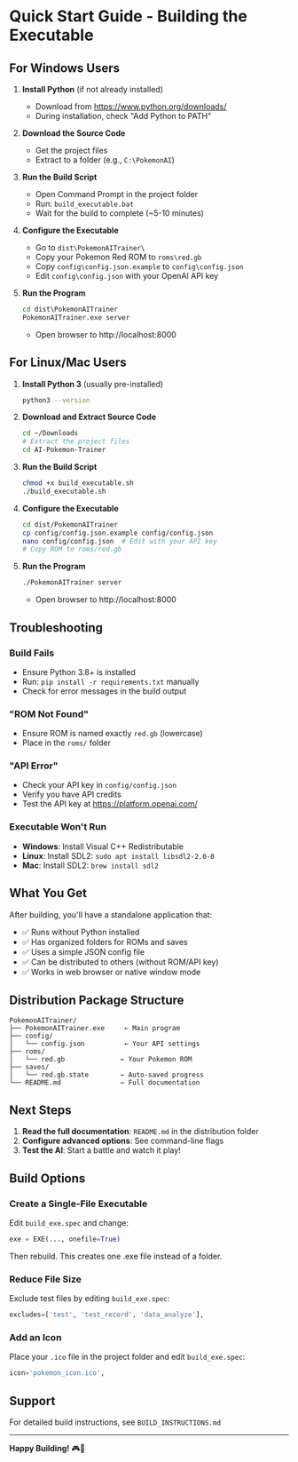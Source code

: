 # Quick Start Guide - Building the Executable

## For Windows Users

1. **Install Python** (if not already installed)
   - Download from https://www.python.org/downloads/
   - During installation, check "Add Python to PATH"

2. **Download the Source Code**
   - Get the project files
   - Extract to a folder (e.g., `C:\PokemonAI`)

3. **Run the Build Script**
   - Open Command Prompt in the project folder
   - Run: `build_executable.bat`
   - Wait for the build to complete (~5-10 minutes)

4. **Configure the Executable**
   - Go to `dist\PokemonAITrainer\`
   - Copy your Pokemon Red ROM to `roms\red.gb`
   - Copy `config\config.json.example` to `config\config.json`
   - Edit `config\config.json` with your OpenAI API key

5. **Run the Program**
   ```cmd
   cd dist\PokemonAITrainer
   PokemonAITrainer.exe server
   ```
   - Open browser to http://localhost:8000

## For Linux/Mac Users

1. **Install Python 3** (usually pre-installed)
   ```bash
   python3 --version
   ```

2. **Download and Extract Source Code**
   ```bash
   cd ~/Downloads
   # Extract the project files
   cd AI-Pokemon-Trainer
   ```

3. **Run the Build Script**
   ```bash
   chmod +x build_executable.sh
   ./build_executable.sh
   ```

4. **Configure the Executable**
   ```bash
   cd dist/PokemonAITrainer
   cp config/config.json.example config/config.json
   nano config/config.json  # Edit with your API key
   # Copy ROM to roms/red.gb
   ```

5. **Run the Program**
   ```bash
   ./PokemonAITrainer server
   ```
   - Open browser to http://localhost:8000

## Troubleshooting

### Build Fails
- Ensure Python 3.8+ is installed
- Run: `pip install -r requirements.txt` manually
- Check for error messages in the build output

### "ROM Not Found"
- Ensure ROM is named exactly `red.gb` (lowercase)
- Place in the `roms/` folder

### "API Error"
- Check your API key in `config/config.json`
- Verify you have API credits
- Test the API key at https://platform.openai.com/

### Executable Won't Run
- **Windows**: Install Visual C++ Redistributable
- **Linux**: Install SDL2: `sudo apt install libsdl2-2.0-0`
- **Mac**: Install SDL2: `brew install sdl2`

## What You Get

After building, you'll have a standalone application that:
- ✅ Runs without Python installed
- ✅ Has organized folders for ROMs and saves
- ✅ Uses a simple JSON config file
- ✅ Can be distributed to others (without ROM/API key)
- ✅ Works in web browser or native window mode

## Distribution Package Structure

```
PokemonAITrainer/
├── PokemonAITrainer.exe     ← Main program
├── config/
│   └── config.json          ← Your API settings
├── roms/
│   └── red.gb              ← Your Pokemon ROM
├── saves/
│   └── red.gb.state        ← Auto-saved progress
└── README.md               ← Full documentation
```

## Next Steps

1. **Read the full documentation**: `README.md` in the distribution folder
2. **Configure advanced options**: See command-line flags
3. **Test the AI**: Start a battle and watch it play!

## Build Options

### Create a Single-File Executable
Edit `build_exe.spec` and change:
```python
exe = EXE(..., onefile=True)
```
Then rebuild. This creates one .exe file instead of a folder.

### Reduce File Size
Exclude test files by editing `build_exe.spec`:
```python
excludes=['test', 'test_record', 'data_analyze'],
```

### Add an Icon
Place your `.ico` file in the project folder and edit `build_exe.spec`:
```python
icon='pokemon_icon.ico',
```

## Support

For detailed build instructions, see `BUILD_INSTRUCTIONS.md`

---

**Happy Building!** 🎮🤖